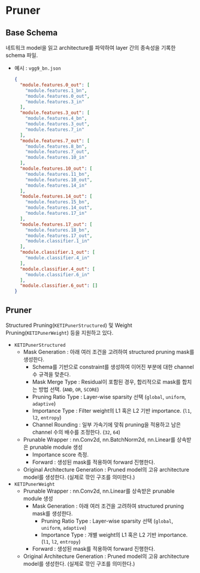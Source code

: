 # Pruner

## Base Schema

네트워크 model을 읽고 architecture를 파악하여 layer 간의 종속성을 기록한 schema 파일.

- 예시 : `vgg9_bn.json`
    
    ```json
    {
      "module.features.0_out": [
        "module.features.1_bn",
        "module.features.0_out",
        "module.features.3_in"
      ],
      "module.features.3_out": [
        "module.features.4_bn",
        "module.features.3_out",
        "module.features.7_in"
      ],
      "module.features.7_out": [
        "module.features.8_bn",
        "module.features.7_out",
        "module.features.10_in"
      ],
      "module.features.10_out": [
        "module.features.11_bn",
        "module.features.10_out",
        "module.features.14_in"
      ],
      "module.features.14_out": [
        "module.features.15_bn",
        "module.features.14_out",
        "module.features.17_in"
      ],
      "module.features.17_out": [
        "module.features.18_bn",
        "module.features.17_out",
        "module.classifier.1_in"
      ],
      "module.classifier.1_out": [
        "module.classifier.4_in"
      ],
      "module.classifier.4_out": [
        "module.classifier.6_in"
      ],
      "module.classifier.6_out": []
    }
    ```
    

## Pruner

Structured Pruning(`KETIPunerStructured`) 및 Weight Pruning(`KETIPunerWeight`) 등을 지원하고 있다.

- `KETIPunerStructured`
    - Mask Generation : 아래 여러 조건을 고려하여 structured pruning mask를 생성한다.
        - Schema를 기반으로 constraint를 생성하여 이어진 부분에 대한 channel 수 규격을 맞춘다.
        - Mask Merge Type : Residual이 포함된 경우, 합리적으로 mask를 합치는 방법 선택. (`AND`, `OR`, `SCORE`)
        - Pruning Ratio Type : Layer-wise sparsity 선택 (`global`, `uniform`, `adaptive`)
        - Importance Type : Filter weight의 L1 혹은 L2 기반 importance. (`l1`, `l2`, `entropy`)
        - Channel Rounding : 일부 가속기에 맞춰 pruning을 적용하고 남은 channel 수의 배수를 조정한다. (`32`, `64`)
    - Prunable Wrapper : nn.Conv2d, nn.BatchNorm2d, nn.Linear를 상속받은 prunable module 생성
        - Importance score 측정.
        - Forward : 생성된 mask를 적용하여 forward 진행한다.
    - Original Architecture Generation : Pruned model의 고유 architecture model를 생성한다. (실제로 깎인 구조를 의미한다.)
- `KETIPunerWeight`
    - Prunable Wrapper : nn.Conv2d, nn.Linear를 상속받은 prunable module 생성
        - Mask Generation : 아래 여러 조건을 고려하여 structured pruning mask를 생성한다.
            - Pruning Ratio Type : Layer-wise sparsity 선택 (`global`, `uniform`, `adaptive`)
            - Importance Type : 개별 weight의 L1 혹은 L2 기반 importance. (`l1`, `l2`, `entropy`)
        - Forward : 생성된 mask를 적용하여 forward 진행한다.
    - Original Architecture Generation : Pruned model의 고유 architecture model를 생성한다. (실제로 깎인 구조를 의미한다.)
